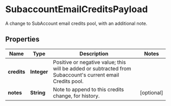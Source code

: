 

# SubaccountEmailCreditsPayload

A change to SubAccount email credits pool, with an additional note.

## Properties

| Name | Type | Description | Notes |
|------------ | ------------- | ------------- | -------------|
|**credits** | **Integer** | Positive or negative value; this will be added or subtracted from Subaccount&#39;s current email Credits pool. |  |
|**notes** | **String** | Note to append to this credits change, for history. |  [optional] |



